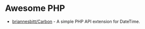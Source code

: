 # Awesome PHP 

- [briannesbitt/Carbon](https://github.com/briannesbitt/Carbon) - A simple PHP API extension for DateTime.


